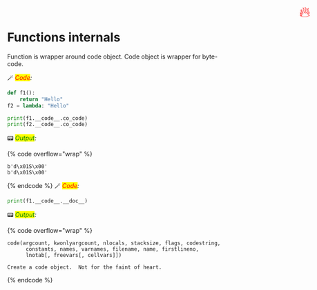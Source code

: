 # Functions internals

<span title="Advanced topic" style="position: absolute; top: 25px; right: 30px; font-size: 250%; color:red">🔥</span>

Function is wrapper around code object. Code object is wrapper for byte-code.


🪄 _<mark style="color:red;">Code</mark><mark style="color:green;"></mark>:_

```python
def f1():
    return "Hello"
f2 = lambda: "Hello"

print(f1.__code__.co_code)
print(f2.__code__.co_code)
```

📟 _<mark style="color:green;">Output</mark>:_

{% code overflow="wrap" %}
```
b'd\x01S\x00'
b'd\x01S\x00'
```
{% endcode %}
🪄 _<mark style="color:red;">Code</mark><mark style="color:green;"></mark>:_

```python
print(f1.__code__.__doc__)
```

📟 _<mark style="color:green;">Output</mark>:_

{% code overflow="wrap" %}
```
code(argcount, kwonlyargcount, nlocals, stacksize, flags, codestring,
      constants, names, varnames, filename, name, firstlineno,
      lnotab[, freevars[, cellvars]])

Create a code object.  Not for the faint of heart.
```
{% endcode %}

